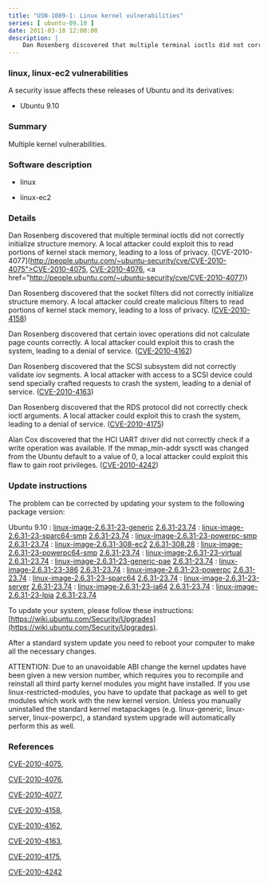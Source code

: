 ```yaml
---
title: "USN-1089-1: Linux kernel vulnerabilities"
series: [ ubuntu-09.10 ]
date: 2011-03-18 12:00:00
description: |
    Dan Rosenberg discovered that multiple terminal ioctls did not correctly initialize structure memory. A local attacker could exploit this to read portions of kernel stack memory, leading to a loss of privacy. ([CVE-2010-4077](http://people.ubuntu.com/~ubuntu-security/cve/CVE-2010-4075">CVE-2010-4075</a>, <a href="http://people.ubuntu.com/~ubuntu-security/cve/CVE-2010-4076">CVE-2010-4076</a>, <a href="http://people.ubuntu.com/~ubuntu-security/cve/CVE-2010-4077))
--- 
```

 
### linux, linux-ec2 vulnerabilities

A security issue affects these releases of Ubuntu and its derivatives:

* Ubuntu 9.10

### Summary

Multiple kernel vulnerabilities. 

### Software description

* linux 

* linux-ec2 

### Details

Dan Rosenberg discovered that multiple terminal ioctls did not correctly initialize structure memory. A local attacker could exploit this to read portions of kernel stack memory, leading to a loss of privacy. ([CVE-2010-4077](http://people.ubuntu.com/~ubuntu-security/cve/CVE-2010-4075">CVE-2010-4075</a>, <a href="http://people.ubuntu.com/~ubuntu-security/cve/CVE-2010-4076">CVE-2010-4076</a>, <a href="http://people.ubuntu.com/~ubuntu-security/cve/CVE-2010-4077))

Dan Rosenberg discovered that the socket filters did not correctly initialize structure memory. A local attacker could create malicious filters to read portions of kernel stack memory, leading to a loss of privacy. ([CVE-2010-4158](http://people.ubuntu.com/~ubuntu-security/cve/CVE-2010-4158))

Dan Rosenberg discovered that certain iovec operations did not calculate page counts correctly. A local attacker could exploit this to crash the system, leading to a denial of service. ([CVE-2010-4162](http://people.ubuntu.com/~ubuntu-security/cve/CVE-2010-4162))

Dan Rosenberg discovered that the SCSI subsystem did not correctly validate iov segments. A local attacker with access to a SCSI device could send specially crafted requests to crash the system, leading to a denial of service. ([CVE-2010-4163](http://people.ubuntu.com/~ubuntu-security/cve/CVE-2010-4163))

Dan Rosenberg discovered that the RDS protocol did not correctly check ioctl arguments. A local attacker could exploit this to crash the system, leading to a denial of service. ([CVE-2010-4175](http://people.ubuntu.com/~ubuntu-security/cve/CVE-2010-4175))

Alan Cox discovered that the HCI UART driver did not correctly check if a write operation was available. If the mmap_min-addr sysctl was changed from the Ubuntu default to a value of 0, a local attacker could exploit this flaw to gain root privileges. ([CVE-2010-4242](http://people.ubuntu.com/~ubuntu-security/cve/CVE-2010-4242)) 

### Update instructions

The problem can be corrected by updating your system to the following package version:

Ubuntu 9.10
 : [linux-image-2.6.31-23-generic](https://launchpad.net/ubuntu/+source/linux) <span> [2.6.31-23.74](https://launchpad.net/ubuntu/+source/linux/2.6.31-23.74) </span> 
 : [linux-image-2.6.31-23-sparc64-smp](https://launchpad.net/ubuntu/+source/linux) <span> [2.6.31-23.74](https://launchpad.net/ubuntu/+source/linux/2.6.31-23.74) </span> 
 : [linux-image-2.6.31-23-powerpc-smp](https://launchpad.net/ubuntu/+source/linux) <span> [2.6.31-23.74](https://launchpad.net/ubuntu/+source/linux/2.6.31-23.74) </span> 
 : [linux-image-2.6.31-308-ec2](https://launchpad.net/ubuntu/+source/linux-ec2) <span> [2.6.31-308.28](https://launchpad.net/ubuntu/+source/linux-ec2/2.6.31-308.28) </span> 
 : [linux-image-2.6.31-23-powerpc64-smp](https://launchpad.net/ubuntu/+source/linux) <span> [2.6.31-23.74](https://launchpad.net/ubuntu/+source/linux/2.6.31-23.74) </span> 
 : [linux-image-2.6.31-23-virtual](https://launchpad.net/ubuntu/+source/linux) <span> [2.6.31-23.74](https://launchpad.net/ubuntu/+source/linux/2.6.31-23.74) </span> 
 : [linux-image-2.6.31-23-generic-pae](https://launchpad.net/ubuntu/+source/linux) <span> [2.6.31-23.74](https://launchpad.net/ubuntu/+source/linux/2.6.31-23.74) </span> 
 : [linux-image-2.6.31-23-386](https://launchpad.net/ubuntu/+source/linux) <span> [2.6.31-23.74](https://launchpad.net/ubuntu/+source/linux/2.6.31-23.74) </span> 
 : [linux-image-2.6.31-23-powerpc](https://launchpad.net/ubuntu/+source/linux) <span> [2.6.31-23.74](https://launchpad.net/ubuntu/+source/linux/2.6.31-23.74) </span> 
 : [linux-image-2.6.31-23-sparc64](https://launchpad.net/ubuntu/+source/linux) <span> [2.6.31-23.74](https://launchpad.net/ubuntu/+source/linux/2.6.31-23.74) </span> 
 : [linux-image-2.6.31-23-server](https://launchpad.net/ubuntu/+source/linux) <span> [2.6.31-23.74](https://launchpad.net/ubuntu/+source/linux/2.6.31-23.74) </span> 
 : [linux-image-2.6.31-23-ia64](https://launchpad.net/ubuntu/+source/linux) <span> [2.6.31-23.74](https://launchpad.net/ubuntu/+source/linux/2.6.31-23.74) </span> 
 : [linux-image-2.6.31-23-lpia](https://launchpad.net/ubuntu/+source/linux) <span> [2.6.31-23.74](https://launchpad.net/ubuntu/+source/linux/2.6.31-23.74) </span> 

To update your system, please follow these instructions: [https://wiki.ubuntu.com/Security/Upgrades](https://wiki.ubuntu.com/Security/Upgrades).

After a standard system update you need to reboot your computer to make all the necessary changes.

ATTENTION: Due to an unavoidable ABI change the kernel updates have been given a new version number, which requires you to recompile and reinstall all third party kernel modules you might have installed. If you use linux-restricted-modules, you have to update that package as well to get modules which work with the new kernel version. Unless you manually uninstalled the standard kernel metapackages (e.g. linux-generic, linux-server, linux-powerpc), a standard system upgrade will automatically perform this as well. 

### References

 [CVE-2010-4075](http://people.ubuntu.com/~ubuntu-security/cve/CVE-2010-4075), 

 [CVE-2010-4076](http://people.ubuntu.com/~ubuntu-security/cve/CVE-2010-4076), 

 [CVE-2010-4077](http://people.ubuntu.com/~ubuntu-security/cve/CVE-2010-4077), 

 [CVE-2010-4158](http://people.ubuntu.com/~ubuntu-security/cve/CVE-2010-4158), 

 [CVE-2010-4162](http://people.ubuntu.com/~ubuntu-security/cve/CVE-2010-4162), 

 [CVE-2010-4163](http://people.ubuntu.com/~ubuntu-security/cve/CVE-2010-4163), 

 [CVE-2010-4175](http://people.ubuntu.com/~ubuntu-security/cve/CVE-2010-4175), 

 [CVE-2010-4242](http://people.ubuntu.com/~ubuntu-security/cve/CVE-2010-4242)
 
